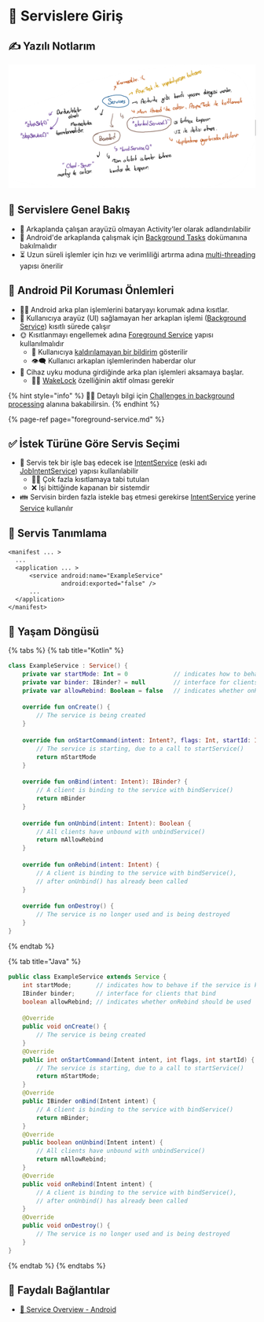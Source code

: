 # 🔰 Servislere Giriş

## ✍ Yazılı Notlarım <a id="servislere-genel-bakis"></a>

![](../.gitbook/assets/services_hand.png)

## 👀 Servislere Genel Bakış <a id="servislere-genel-bakis"></a>

* 🤔 Arkaplanda çalışan arayüzü olmayan Activity'ler olarak adlandırılabilir
* 🚧 Android'de arkaplanda çalışmak için [Background Tasks](https://developer.android.com/guide/background) dokümanına bakılmalıdır
* ⏳ Uzun süreli işlemler için hızı ve verimliliği artırma adına [multi-threading](https://developer.android.com/training/multiple-threads/) yapısı önerilir

## 🔋 Android Pil Koruması Önlemleri

* 👮‍♂️ Android arka plan işlemlerini bataryayı korumak adına kısıtlar.
* 🚧 Kullanıcıya arayüz \(UI\) sağlamayan her arkaplan işlemi \([Background Service](https://developer.android.com/guide/components/services)\) kısıtlı sürede çalışır
* 🌞 Kısıtlanmayı engellemek adına [Foreground Service](https://app.gitbook.com/@yemreak/s/android-yemreak/~/drafts/-LuP8elEQ8QcAhafEg9U/temel-kavramlar/arkaplanda-calisma/foreground-service) yapısı kullanılmalıdır
  * 🔔 Kullanıcıya [kaldırılamayan bir bildirim](https://developer.android.com/guide/topics/ui/notifiers/notifications.html#foreground-service) gösterilir
  * 👁‍🗨 Kullanıcı arkaplan işlemlerinden haberdar olur
* 🌙 Cihaz uyku moduna girdiğinde arka plan işlemleri aksamaya başlar.
  * 🙇‍♂️ [WakeLock](https://developer.android.com/training/scheduling/wakelock#java) özelliğinin aktif olması gerekir

{% hint style="info" %}
🧙‍♂️ Detaylı bilgi için [Challenges in background processing](https://developer.android.com/guide/background#challenges_in_background_processing) alanına bakabilirsin.
{% endhint %}

{% page-ref page="foreground-service.md" %}

## ✅ İstek Türüne Göre Servis Seçimi

* 🦄 Servis tek bir işle baş edecek ise [IntentService](https://developer.android.com/guide/components/services#ExtendingIntentService) \(eski adı [JobIntentService](https://developer.android.com/reference/android/support/v4/app/JobIntentService)\) yapısı kullanılabilir
  * 👮‍♂️ Çok fazla kısıtlamaya tabi tutulan
  * ❌ İşi bittiğinde kapanan bir sistemdir
* 👪 Servisin birden fazla istekle baş etmesi gerekirse [IntentService](https://developer.android.com/guide/components/services#ExtendingIntentService) yerine [Service](https://developer.android.com/guide/components/services#ExtendingService) kullanılır

## 📢 Servis Tanımlama

```markup
<manifest ... >
  ...
  <application ... >
      <service android:name="ExampleService"
               android:exported="false" />
      ...
  </application>
</manifest>
```

## 💫 Yaşam Döngüsü

{% tabs %}
{% tab title="Kotlin" %}
```kotlin
class ExampleService : Service() {
    private var startMode: Int = 0             // indicates how to behave if the service is killed
    private var binder: IBinder? = null        // interface for clients that bind
    private var allowRebind: Boolean = false   // indicates whether onRebind should be used

    override fun onCreate() {
        // The service is being created
    }

    override fun onStartCommand(intent: Intent?, flags: Int, startId: Int): Int {
        // The service is starting, due to a call to startService()
        return mStartMode
    }

    override fun onBind(intent: Intent): IBinder? {
        // A client is binding to the service with bindService()
        return mBinder
    }

    override fun onUnbind(intent: Intent): Boolean {
        // All clients have unbound with unbindService()
        return mAllowRebind
    }

    override fun onRebind(intent: Intent) {
        // A client is binding to the service with bindService(),
        // after onUnbind() has already been called
    }

    override fun onDestroy() {
        // The service is no longer used and is being destroyed
    }
}
```
{% endtab %}

{% tab title="Java" %}
```java
public class ExampleService extends Service {
    int startMode;       // indicates how to behave if the service is killed
    IBinder binder;      // interface for clients that bind
    boolean allowRebind; // indicates whether onRebind should be used

    @Override
    public void onCreate() {
        // The service is being created
    }
    @Override
    public int onStartCommand(Intent intent, int flags, int startId) {
        // The service is starting, due to a call to startService()
        return mStartMode;
    }
    @Override
    public IBinder onBind(Intent intent) {
        // A client is binding to the service with bindService()
        return mBinder;
    }
    @Override
    public boolean onUnbind(Intent intent) {
        // All clients have unbound with unbindService()
        return mAllowRebind;
    }
    @Override
    public void onRebind(Intent intent) {
        // A client is binding to the service with bindService(),
        // after onUnbind() has already been called
    }
    @Override
    public void onDestroy() {
        // The service is no longer used and is being destroyed
    }
}
```
{% endtab %}
{% endtabs %}

## 🔗 Faydalı Bağlantılar

* [📖 Service Overview - Android](https://developer.android.com/guide/components/services)

